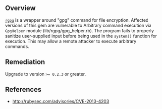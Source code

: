 ## Overview
[`rgpg`](https://rubygems.org/gems/rgpg) is a wrapper around "gpg" command for file encryption.
Affected versions of this gem are vulnerable to Arbitrary command execution via `GpgHelper` module (lib/rgpg/gpg_helper.rb). The program fails to properly sanitize user-supplied input before being used in the `system()` function for execution. This may allow a remote attacker to execute arbitrary commands.

## Remediation
Upgrade to version `>= 0.2.3` or greater.

## References
- http://rubysec.com/advisories/CVE-2013-4203
